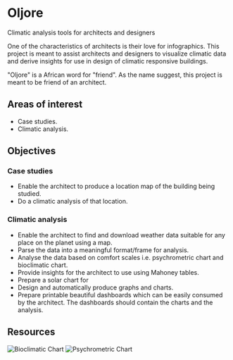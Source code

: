 # Oljore
Climatic analysis tools for architects and designers

One of the characteristics of architects is their love for infographics. This project is meant to assist architects and designers to visualize climatic data and derive insights for use in design of climatic responsive buildings.

"Oljore" is a African word for "friend". As the name suggest, this project is meant to be friend of an architect.

## Areas of interest
- Case studies.
- Climatic analysis.

## Objectives
### Case studies
- Enable the architect to produce a location map of the building being studied.
- Do a climatic analysis of that location.

### Climatic analysis
- Enable the architect to find and download weather data suitable for any place on the planet using a map.
- Parse the data into a meaningful format/frame for analysis.
- Analyse the data based on comfort scales i.e. psychrometric chart and bioclimatic chart.
- Provide insights for the architect to use using Mahoney tables.
- Prepare a solar chart for
- Design and automatically produce graphs and charts.
- Prepare printable beautiful dashboards which can be easily consumed by the architect. The dashboards should contain the charts and the analysis.

## Resources
![Bioclimatic Chart](https://user-images.githubusercontent.com/74491890/204089632-02bc7611-c495-47bf-b43c-6ef97e53d05c.png)
![Psychrometric Chart](https://user-images.githubusercontent.com/74491890/204089679-635f49c4-2539-4b25-b4f1-28add1053c61.png)

